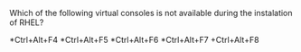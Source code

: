 Which of the following virtual consoles is not available during the instalation of RHEL?

*Ctrl+Alt+F4
*Ctrl+Alt+F5
*Ctrl+Alt+F6
*Ctrl+Alt+F7
+Ctrl+Alt+F8
